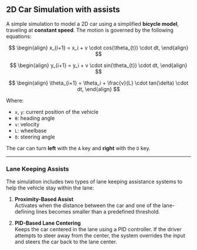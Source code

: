 ## 2D Car Simulation with assists

A simple simulation to model a 2D car using a simplified **bicycle model**, traveling at **constant speed**. The motion is governed by the following equations:

$$
\begin{align}
x_{i+1} = x_i + v \cdot cos(\theta_{t}) \cdot dt,
\end{align}
$$

$$
\begin{align}
y_{i+1} = y_i + v \cdot sin(\theta_{t}) \cdot dt,
\end{align}
$$

$$
\begin{align}
\theta_{i+1} = \theta_i + \frac{v}{L} \cdot tan(\delta) \cdot dt,
\end{align}
$$

Where:

- `x`, `y`: current position of the vehicle  
- `θ`: heading angle  
- `v`: velocity  
- `L`: wheelbase  
- `δ`: steering angle  

The car can turn **left** with the `A` key and **right** with the `D` key.

---

### Lane Keeping Assists

The simulation includes two types of lane keeping assistance systems to help the vehicle stay within the lane:

1. **Proximity-Based Assist**  
   Activates when the distance between the car and one of the lane-defining lines becomes smaller than a predefined threshold.

2. **PID-Based Lane Centering**  
   Keeps the car centered in the lane using a PID controller. If the driver attempts to steer away from the center, the system overrides the input and steers the car back to the lane center.

